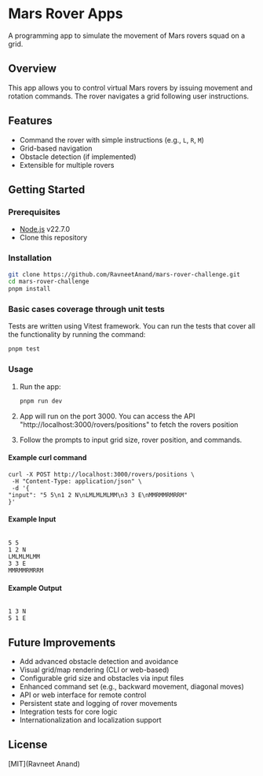 # Mars Rover Apps

A programming app to simulate the movement of Mars rovers squad on a grid.

## Overview

This app allows you to control virtual Mars rovers by issuing movement and rotation commands. The rover navigates a grid following user instructions.

## Features

-   Command the rover with simple instructions (e.g., `L`, `R`, `M`)
-   Grid-based navigation
-   Obstacle detection (if implemented)
-   Extensible for multiple rovers

## Getting Started

### Prerequisites

-   [Node.js](https://nodejs.org/) v22.7.0
-   Clone this repository

### Installation

```bash
git clone https://github.com/RavneetAnand/mars-rover-challenge.git
cd mars-rover-challenge
pnpm install
```

### Basic cases coverage through unit tests

Tests are written using Vitest framework. You can run the tests that cover all the functionality by running the command:

```bash
pnpm test
```

### Usage

1. Run the app:

    ```bash
    pnpm run dev
    ```

2. App will run on the port 3000.
   You can access the API "http://localhost:3000/rovers/positions" to fetch the rovers position

3. Follow the prompts to input grid size, rover position, and commands.

#### Example curl command

```
curl -X POST http://localhost:3000/rovers/positions \
 -H "Content-Type: application/json" \
 -d '{
"input": "5 5\n1 2 N\nLMLMLMLMM\n3 3 E\nMMRMMRMRRM"
}'

```

#### Example Input

```

5 5
1 2 N
LMLMLMLMM
3 3 E
MMRMMRMRRM

```

#### Example Output

```

1 3 N
5 1 E

```

## Future Improvements

-   Add advanced obstacle detection and avoidance
-   Visual grid/map rendering (CLI or web-based)
-   Configurable grid size and obstacles via input files
-   Enhanced command set (e.g., backward movement, diagonal moves)
-   API or web interface for remote control
-   Persistent state and logging of rover movements
-   Integration tests for core logic
-   Internationalization and localization support

## License

[MIT](Ravneet Anand)
